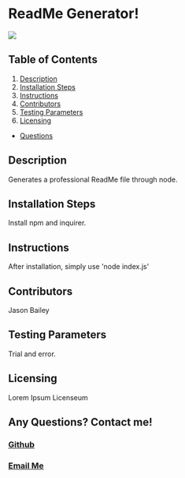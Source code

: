
  # ReadMe Generator!
  ![](https://img.shields.io/badge/license-JASON-orange)

  ## **Table of Contents**
  
  
  1. [Description](#description)
  2. [Installation Steps](#installation-steps)
  3. [Instructions](#instructions)
  4. [Contributors](#contributors)
  5. [Testing Parameters](#testing-parameters)
  6. [Licensing](#licensing)
  - [Questions](#github)
 
  
  
  ## Description
  Generates a professional ReadMe file through node.
  ## Installation Steps
  Install npm and inquirer.
  ## Instructions
  After installation, simply use 'node index.js'
  ## Contributors
  Jason Bailey
  ## Testing Parameters
  Trial and error.
  ## Licensing
  Lorem Ipsum Licenseum
  
  ## Any Questions? Contact me!
  ### [Github](https://github.com/Jayeebee)
  
  ### [Email Me](<mailto:jayeebee918@gmail.com>)
